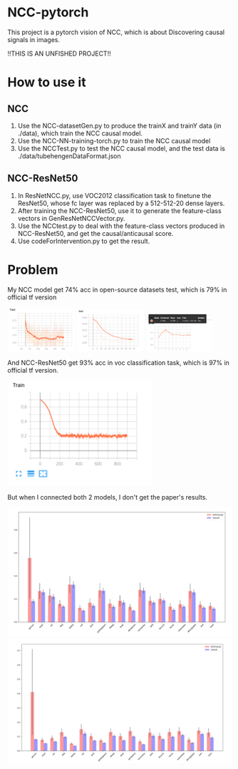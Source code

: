 # NCC-pytorch
This project is a pytorch vision of NCC, which is about Discovering causal signals in images.

!!THIS IS AN UNFISHED PROJECT!!

# How to use it
## NCC
1. Use the NCC-datasetGen.py to produce the trainX and trainY data (in ./data), which train the NCC causal model.
2. Use the NCC-NN-training-torch.py to train the NCC causal model
3. Use the NCCTest.py to test the NCC causal model, and the test data is ./data/tubehengenDataFormat.json

## NCC-ResNet50
1. In ResNetNCC.py, use VOC2012 classification task to finetune the ResNet50, whose fc layer was replaced by a 512-512-20 dense layers.
2. After training the NCC-ResNet50, use it to generate the feature-class vectors in GenResNetNCCVector.py.
3. Use the NCCtest.py to deal with the feature-class vectors produced in NCC-ResNet50, and get the causal/anticausal score.
4. Use codeForIntervention.py to get the result.

# Problem
My NCC model get 74% acc in open-source datasets test, which is 79% in official tf version

<img src='img/NCC.png' title='Train loss' width='30%'> <img src='img/NCC-test.png' titile='Test Loss' width='30%'> <img src='img/NCC-tubtest.png' title='TubTest Loss' width='30%'>

And NCC-ResNet50 get 93% acc in voc classification task, which is 97% in official tf version.

<img src='img/NCC-ResNet-train.png' title='NCC-ResNet-train.png'>

But when I connected both 2 models, I don't get the paper's results.

<img src='img/object-features.png' title='object-feature'>

<img src='img/Context-feature.py.png' title='context-feature'>
